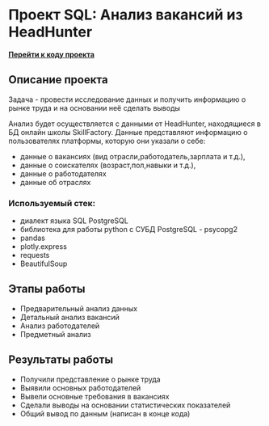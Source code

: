 # Проект SQL: Анализ вакансий из HeadHunter

[**Перейти к коду проекта** ](https://github.com/ilyaKo2020/Data_Science/blob/main/SQL/analyze_SQL_hh.ru.ipynb)

## **Описание проекта**
Задача - провести исследование данных и получить информацию о рынке труда и на основании неё сделать выводы

Анализ будет осуществляется с данными от HeadHunter, находящиеся в БД онлайн школы SkillFactory. 
Данные представляют информацию о пользователях платформы, которую они указали о себе:
- данные о вакансиях (вид отрасли,работодатель,зарплата и т.д.),
- данные о соискателях (возраст,пол,навыки и т.д.),
- данные о работодателях
- данные об отраслях

### Используемый стек: 
- диалект языка SQL PostgreSQL
- библиотека для работы python с СУБД PostgreSQL - psycopg2
- pandas 
- plotly.express
- requests
- BeautifulSoup

## Этапы работы
- Предварительный анализ данных
- Детальный анализ вакансий
- Анализ работодателей
- Предметный анализ

## Результаты работы
- Получили представление о рынке труда
- Выявили основных работодателей
- Вывели основные требования в вакансиях
- Сделали выводы на основании статистических показателей
- Общий вывод по данным (написан в конце кода)